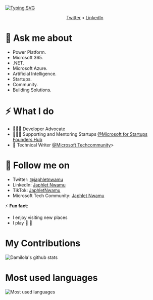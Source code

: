 <!-- <h3 align="center">Hi there! 👋  I'm Japhlet Nwamu </h3> -->

[![Typing SVG](https://readme-typing-svg.herokuapp.com?size=25&duration=2500&color=8C43EA&vCenter=true&width=300&height=40&lines=Hello!+%F0%9F%91%8B%F0%9F%8F%BB;I'm+Japhlet+Nwamu;I'm+a+Developer+Advocate)](https://git.io/typing-svg)

<p align="center">
  <a href="//twitter.com/japhletnwamu">Twitter</a> • 
  <a href="//www.linkedin.com/in/japhletnwamu">LinkedIn</a>
</p>
<!-- > ✨ I'm a Developer Advocate -->

# 💬 Ask me about 
* Power Platform.
* Microsoft 365.
* .NET.
* Microsoft Azure.
* Artificial Intelligence.
* Startups.
* Community.
* Building Solutions.


# ⚡️ What I do
- 👨🏾‍💻 Developer Advocate
- 👨🏾‍🏫 Supporting and Mentoring Startups [@Microsoft for Startups Founders Hub](https://www.aka.ms/JoinMSFoundersHub/)
- 📝 Technical Writer [@Microsoft Techcommunity](https://aka.ms/MSFTTechCommunity)>

# 👀 Follow me on

- Twitter: [@japhletnwamu](https://twitter.com/DamiSparks) 
- LinkedIn: [Japhlet Nwamu](https://www.linkedin.com/in/japhletnwamu)
- TikTok: [JaphletNwamu](https://tiktok.com/@japhletnwamu)
- Microsoft Tech Community: [Japhlet Nwamu](https://damisparks.medium.com/)

⚡ **Fun fact**:

- I enjoy visiting new places
- I play 🎸 🥁 


# My Contributions

![Damilola's github stats](https://github-readme-stats.vercel.app/api?username=japhletnwamu&count_private=true&show_icons=true&theme=dark)

# Most used languages
![Most used languages](https://github-readme-stats.vercel.app/api/top-langs/?username=japhletnwamu&count_private=true&layout=compact&title_color=553c9a&text_color=1a202c&hide=jupyter%20notebook,html)

<!--
**damisparks/damisparks** is a ✨ _special_ ✨ repository because its `README.md` (this file) appears on your GitHub profile.

Here are some ideas to get you started:

- 🌱 I’m currently learning ...
- 👯 I’m looking to collaborate on ...
- 🤔 I’m looking for help with ...
- 💬 Ask me about ...
- 📫 How to reach me: ...
- 😄 Pronouns: ...
- ⚡ Fun fact: ...
-->
